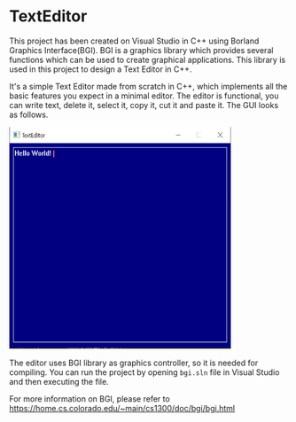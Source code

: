 # TextEditor

This project has been created on Visual Studio in C++ using Borland Graphics Interface(BGI). BGI is a graphics library which provides several functions which can be used to create graphical applications. This library is used in this project to design a Text Editor in C++.

It's a simple Text Editor made from scratch in C++, which implements all the basic features you expect in a minimal editor. The editor is functional, you can write text, delete it, select it, copy it, cut it and paste it. 
The GUI looks as follows.

<img src="image/TextEditor.png" width="400" height="400" />

The editor uses BGI library as graphics controller, so it is needed for compiling. You can run the project by opening ``bgi.sln`` file in Visual Studio and then executing the file. 

For more information on BGI, please refer to https://home.cs.colorado.edu/~main/cs1300/doc/bgi/bgi.html
